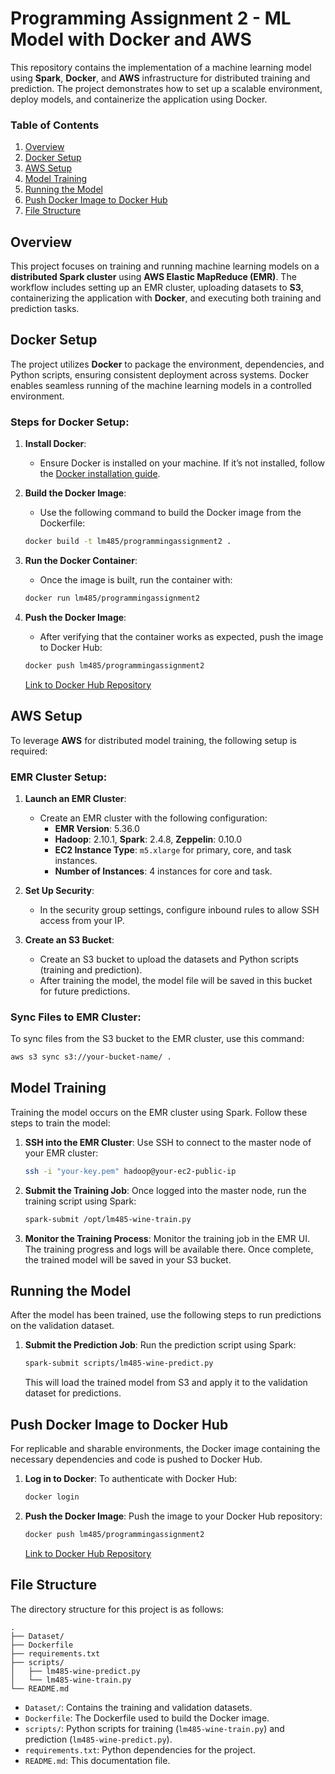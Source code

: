 # Programming Assignment 2 - ML Model with Docker and AWS

This repository contains the implementation of a machine learning model using **Spark**, **Docker**, and **AWS** infrastructure for distributed training and prediction. The project demonstrates how to set up a scalable environment, deploy models, and containerize the application using Docker.

### Table of Contents

1. [Overview](#overview)
2. [Docker Setup](#docker-setup)
3. [AWS Setup](#aws-setup)
4. [Model Training](#model-training)
5. [Running the Model](#running-the-model)
6. [Push Docker Image to Docker Hub](#push-docker-image-to-docker-hub)
7. [File Structure](#file-structure)

## Overview

This project focuses on training and running machine learning models on a **distributed Spark cluster** using **AWS Elastic MapReduce (EMR)**. The workflow includes setting up an EMR cluster, uploading datasets to **S3**, containerizing the application with **Docker**, and executing both training and prediction tasks.

## Docker Setup

The project utilizes **Docker** to package the environment, dependencies, and Python scripts, ensuring consistent deployment across systems. Docker enables seamless running of the machine learning models in a controlled environment.

### Steps for Docker Setup:

1. **Install Docker**: 
   - Ensure Docker is installed on your machine. If it’s not installed, follow the [Docker installation guide](https://docs.docker.com/get-docker/).

2. **Build the Docker Image**:
   - Use the following command to build the Docker image from the Dockerfile:
   ```bash
   docker build -t lm485/programmingassignment2 .
   ```

3. **Run the Docker Container**:
   - Once the image is built, run the container with:
   ```bash
   docker run lm485/programmingassignment2
   ```

4. **Push the Docker Image**:
   - After verifying that the container works as expected, push the image to Docker Hub:
   ```bash
   docker push lm485/programmingassignment2
   ```

   [Link to Docker Hub Repository](https://hub.docker.com/repository/docker/lm485/programmingassignment2/general)

## AWS Setup

To leverage **AWS** for distributed model training, the following setup is required:

### EMR Cluster Setup:

1. **Launch an EMR Cluster**:
   - Create an EMR cluster with the following configuration:
     - **EMR Version**: 5.36.0
     - **Hadoop**: 2.10.1, **Spark**: 2.4.8, **Zeppelin**: 0.10.0
     - **EC2 Instance Type**: `m5.xlarge` for primary, core, and task instances.
     - **Number of Instances**: 4 instances for core and task.

2. **Set Up Security**:
   - In the security group settings, configure inbound rules to allow SSH access from your IP.

3. **Create an S3 Bucket**:
   - Create an S3 bucket to upload the datasets and Python scripts (training and prediction).
   - After training the model, the model file will be saved in this bucket for future predictions.

### Sync Files to EMR Cluster:
To sync files from the S3 bucket to the EMR cluster, use this command:
```bash
aws s3 sync s3://your-bucket-name/ .
```

## Model Training

Training the model occurs on the EMR cluster using Spark. Follow these steps to train the model:

1. **SSH into the EMR Cluster**:
   Use SSH to connect to the master node of your EMR cluster:
   ```bash
   ssh -i "your-key.pem" hadoop@your-ec2-public-ip
   ```

2. **Submit the Training Job**:
   Once logged into the master node, run the training script using Spark:
   ```bash
   spark-submit /opt/lm485-wine-train.py
   ```

3. **Monitor the Training Process**:
   Monitor the training job in the EMR UI. The training progress and logs will be available there. Once complete, the trained model will be saved in your S3 bucket.

## Running the Model

After the model has been trained, use the following steps to run predictions on the validation dataset.

1. **Submit the Prediction Job**:
   Run the prediction script using Spark:
   ```bash
   spark-submit scripts/lm485-wine-predict.py
   ```

   This will load the trained model from S3 and apply it to the validation dataset for predictions.

## Push Docker Image to Docker Hub

For replicable and sharable environments, the Docker image containing the necessary dependencies and code is pushed to Docker Hub.

1. **Log in to Docker**:
   To authenticate with Docker Hub:
   ```bash
   docker login
   ```

2. **Push the Docker Image**:
   Push the image to your Docker Hub repository:
   ```bash
   docker push lm485/programmingassignment2
   ```

   [Link to Docker Hub Repository](https://hub.docker.com/repository/docker/lm485/programmingassignment2/general)

## File Structure

The directory structure for this project is as follows:

```
.
├── Dataset/
├── Dockerfile
├── requirements.txt
├── scripts/
│   ├── lm485-wine-predict.py
│   └── lm485-wine-train.py
└── README.md
```

- `Dataset/`: Contains the training and validation datasets.
- `Dockerfile`: The Dockerfile used to build the Docker image.
- `scripts/`: Python scripts for training (`lm485-wine-train.py`) and prediction (`lm485-wine-predict.py`).
- `requirements.txt`: Python dependencies for the project.
- `README.md`: This documentation file.